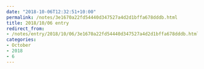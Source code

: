 ```yaml
---
date: "2018-10-06T12:32:51+10:00"
permalink: /notes/3e1670a22fd54440d347527a4d2d1bffa678dddb.html
title: 2018/10/06 entry
redirect_from:
- /notes/entry/2018/10/06/3e1670a22fd54440d347527a4d2d1bffa678dddb.html
categories:
- October
- 2018
- 6
---
```

